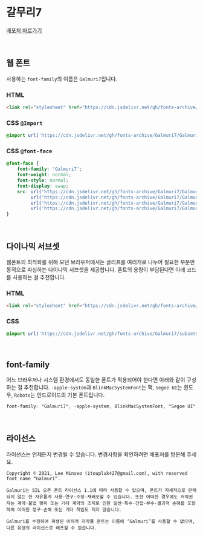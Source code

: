 # 갈무리7

[배포처 바로가기](https://galmuri.quiple.dev/#%EB%8B%A4%EC%9A%B4%EB%A1%9C%EB%93%9C)

&nbsp;

## 웹 폰트

사용하는 `font-family`의 이름은 `Galmuri7`입니다.

### HTML

```html
<link rel="stylesheet" href="https://cdn.jsdelivr.net/gh/fonts-archive/Galmuri7/Galmuri7.css" type="text/css"/>
```

### CSS `@Import`

```css
@import url('https://cdn.jsdelivr.net/gh/fonts-archive/Galmuri7/Galmuri7.css');
```

### CSS `@font-face`

```css
@font-face {
    font-family: 'Galmuri7';
    font-weight: normal;
    font-style: normal;
    font-display: swap;
    src: url('https://cdn.jsdelivr.net/gh/fonts-archive/Galmuri7/Galmuri7.woff2') format('woff2'),
         url('https://cdn.jsdelivr.net/gh/fonts-archive/Galmuri7/Galmuri7.woff') format('woff'),
         url('https://cdn.jsdelivr.net/gh/fonts-archive/Galmuri7/Galmuri7.otf') format('opentype'),
         url('https://cdn.jsdelivr.net/gh/fonts-archive/Galmuri7/Galmuri7.ttf') format('truetype');
}
```

&nbsp;

## 다이나믹 서브셋

웹폰트의 최적화를 위해 모던 브라우저에서는 글리프를 여러개로 나누어 필요한 부분만 동적으로 파싱하는 다이나믹 서브셋을 제공합니다. 폰트의 용량이 부담된다면 아래 코드를 사용하는 걸 추천합니다.

### HTML

```html
<link rel="stylesheet" href="https://cdn.jsdelivr.net/gh/fonts-archive/Galmuri7/subsets/Galmuri7-dynamic-subset.css" type="text/css"/>
```

### CSS

```css
@import url('https://cdn.jsdelivr.net/gh/fonts-archive/Galmuri7/subsets/Galmuri7-dynamic-subset.css');
```

&nbsp;

## font-family

어느 브라우저나 시스템 환경에서도 동일한 폰트가 적용되어야 한다면 아래와 같이 구성하는 걸 추천합니다. `-apple-system`과 `BlinkMacSystemFont`는 맥, `Segoe UI`는 윈도우, `Roboto`는 안드로이드의 기본 폰트입니다.



```css
font-family: "Galmuri7", -apple-system, BlinkMacSystemFont, "Segoe UI", Roboto, Oxygen, Ubuntu, Cantarell, "Open Sans", "Helvetica Neue", sans-serif;
```

&nbsp;

## 라이선스

라이선스는 언제든지 변경될 수 있습니다. 변경사항을 확인하려면 배포처를 방문해 주세요.

```
Copyright © 2021, Lee Minseo (itoupluk427@gmail.com), with reserved font name “Galmuri”.
 
Galmuri는 SIL 오픈 폰트 라이선스 1.1에 따라 사용할 수 있으며, 폰트가 자체적으로 판매되지 않는 한 자유롭게 사용·연구·수정·재배포할 수 있습니다. 또한 어떠한 경우에도 저작권자는 계약·불법 행위 또는 기타 계약의 조치로 인한 일반·특수·간접·부수·결과적 손해를 포함하여 어떠한 청구·손해 또는 기타 책임도 지지 않습니다.
 
Galmuri를 수정하여 파생된 이차적 저작물 폰트는 이름에 ‘Galmuri’를 사용할 수 없으며, 다른 유형의 라이선스로 배포할 수 없습니다.
```
